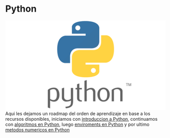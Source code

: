 # Python
![Python logo](https://github.com/IfisUASD/IntroduccionalGrupo/blob/main/Imagenes/Python-Symbol.png)
Aqui les dejamos un roadmap del orden de aprendizaje en base a los recursos disponibles, iniciamos con [introduccion a Python](https://github.com/IfisUASD/IntroduccionalGrupo/tree/main/Python/introPython), continuamos con [algoritmos en Python](https://github.com/IfisUASD/IntroduccionalGrupo/tree/main/Python/algoritmosPython), luego [enviroments en Python](https://github.com/IfisUASD/IntroduccionalGrupo/tree/main/Python/pythonEnv) y por ultimo [metodos numericos en Python](https://github.com/IfisUASD/IntroduccionalGrupo/tree/main/Python/metodosnumericos)